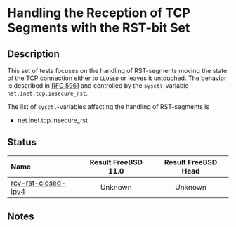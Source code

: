 # Handling the Reception of TCP Segments with the RST-bit Set

## Description
This set of tests focuses on the handling of RST-segments moving the state of the TCP connection
either to `CLOSED` or leaves it untouched.
The behavior is described in [RFC 5961](https://tools.ietf.org/html/rfc5961#section-3) and controlled
by the `sysctl`-variable `net.inet.tcp.insecure_rst`.

The list of `sysctl`-variables affecting the handling of RST-segments is
* net.inet.tcp.insecure_rst

## Status

| Name                                                                                                                                                                                                                                  | Result FreeBSD 11.0 | Result FreeBSD Head |
|:--------------------------------------------------------------------------------------------------------------------------------------------------------------------------------------------------------------------------------------|:-------------------:|:-------------------:|
|[rcv-rst-closed-ipv4](rcv-rst-closed.pkt "Test the handling in CLOSED state")                                                                                                                                                          | Unknown             | Unknown             |

## Notes
